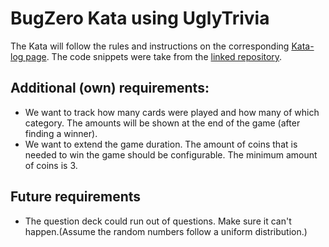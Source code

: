 BugZero Kata using UglyTrivia
==

The Kata will follow the rules and instructions on the
corresponding [Kata-log page](https://kata-log.rocks/bugs-zero-kata).
The code snippets were take from the [linked repository](https://github.com/caradojo/trivia/tree/master/java).

## Additional (own) requirements:

* We want to track how many cards were played and how many of which category. The amounts will be shown at the end of
  the game (after finding a winner).
* We want to extend the game duration. The amount of coins that is needed to win the game should be configurable. The
  minimum amount of coins is 3.

## Future requirements

* The question deck could run out of questions. Make sure it can't happen.(Assume the random numbers follow a uniform
  distribution.)